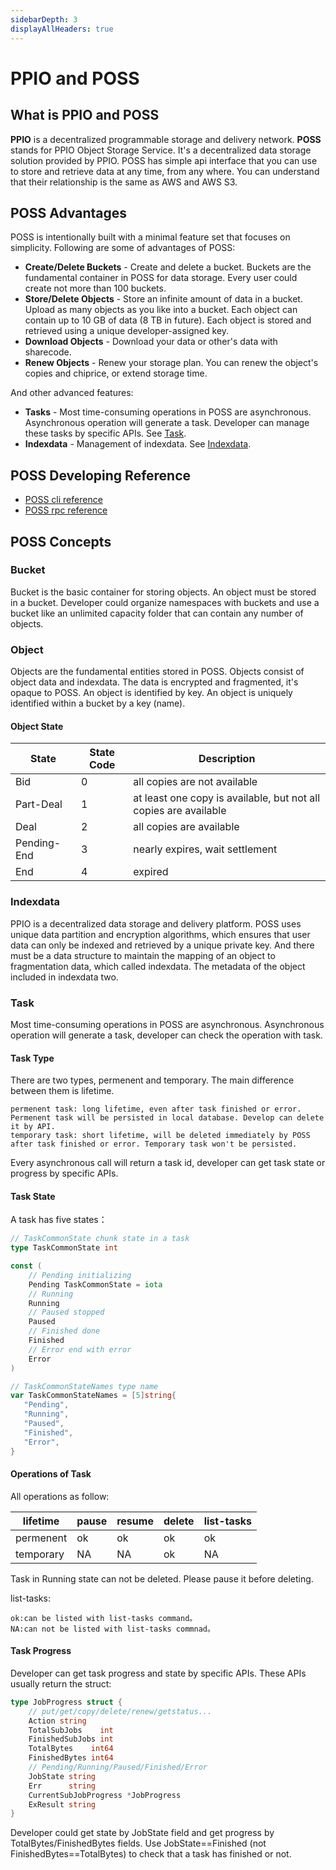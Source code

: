 ```yaml
---
sidebarDepth: 3
displayAllHeaders: true
---
```

# PPIO and POSS

## What is PPIO and POSS

**PPIO** is a decentralized programmable storage and delivery network. **POSS** stands for PPIO Object Storage Service. It's a decentralized data storage solution provided by PPIO. POSS has simple api interface that you can use to store and retrieve data at any time, from any where. You can understand that their relationship is the same as AWS and AWS S3.

## POSS Advantages

POSS is intentionally built with a minimal feature set that focuses on simplicity. Following are some of advantages of POSS:

- **Create/Delete Buckets** - Create and delete a bucket. Buckets are the fundamental container in POSS for data storage. Every user could create not more than 100 buckets.
- **Store/Delete Objects** - Store an infinite amount of data in a bucket. Upload as many objects as you like into a bucket. Each object can contain up to 10 GB of data (8 TB in future). Each object is stored and retrieved using a unique developer-assigned key.
- **Download Objects** - Download your data or other's data with sharecode.
- **Renew Objects** - Renew your storage plan. You can renew the object's copies and chiprice, or extend storage time.

And other advanced features:

- **Tasks** - Most time-consuming operations in POSS are asynchronous. Asynchronous operation will generate a task. Developer can manage these tasks by specific APIs. See [Task](#task).
- **Indexdata** - Management of indexdata. See [Indexdata](#indexdata).

## POSS Developing Reference

* [POSS cli reference](../cli/)
* [POSS rpc reference](../api/)

## POSS Concepts

### Bucket

Bucket is the basic container for storing objects. An object must be stored in a bucket. Developer could organize namespaces with buckets and use a bucket like an unlimited capacity folder that can contain any number of objects.

### Object

Objects are the fundamental entities stored in POSS. Objects consist of object data and indexdata. The data is encrypted and fragmented, it's opaque to POSS. An object is identified by key. An object is uniquely identified within a bucket by a key (name).

#### Object State

|State|State Code|Description|
|--|--|--|
|Bid|0|all copies are not available|
|Part-Deal|1|at least one copy is available, but not all copies are available|
|Deal|2|all copies are available|
|Pending-End|3|nearly expires, wait settlement|
|End|4|expired|

### Indexdata

PPIO is a decentralized data storage and delivery platform. POSS uses unique data partition and encryption algorithms, which ensures that user data can only be indexed and retrieved by a unique private key. And there must be a data structure to maintain the mapping of an object to fragmentation data, which called indexdata. The metadata of the object included in indexdata two.

### Task

Most time-consuming operations in POSS are asynchronous. Asynchronous operation will generate a task, developer can check the operation with task.

#### Task Type

There are two types, permenent and temporary. The main difference between them is lifetime.

```nohighlight
permenent task: long lifetime, even after task finished or error. Permenent task will be persisted in local database. Develop can delete it by API.
temporary task: short lifetime, will be deleted immediately by POSS after task finished or error. Temporary task won't be persisted.
```

Every asynchronous call will return a task id, developer can get task state or progress by specific APIs.

#### Task State

A task has five states：

```go
// TaskCommonState chunk state in a task
type TaskCommonState int

const (
    // Pending initializing
    Pending TaskCommonState = iota
    // Running
    Running
    // Paused stopped
    Paused
    // Finished done
    Finished
    // Error end with error
    Error
)

// TaskCommonStateNames type name
var TaskCommonStateNames = [5]string{
   "Pending",
   "Running",
   "Paused",
   "Finished",
   "Error",
}
```

#### Operations of Task

All operations as follow:

|lifetime   |pause  |resume |delete |list-tasks |
|--         |-----  |------ |------ |---------- |
|permenent  |ok     |ok     |ok     |ok         |
|temporary  |NA     |NA     |ok     |NA         |

Task in Running state can not be deleted. Please pause it before deleting.

list-tasks:

```nohighlight
ok:can be listed with list-tasks command。
NA:can not be listed with list-tasks commnad。
```

#### Task Progress

Developer can get task progress and state by specific APIs. These APIs usually return the struct:

```go
type JobProgress struct {
    // put/get/copy/delete/renew/getstatus...
    Action string
    TotalSubJobs    int
    FinishedSubJobs int
    TotalBytes    int64
    FinishedBytes int64
    // Pending/Running/Paused/Finished/Error
    JobState string
    Err      string
    CurrentSubJobProgress *JobProgress
    ExResult string
}
```

Developer could get state by JobState field and get progress by TotalBytes/FinishedBytes fields. Use JobState==Finished (not FinishedBytes==TotalBytes) to check that a task has finished or not.
